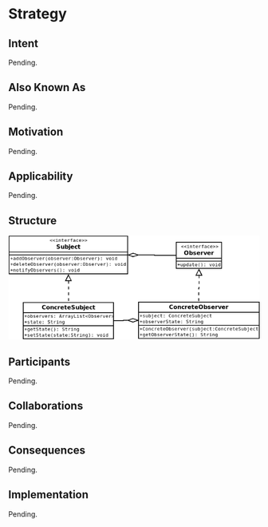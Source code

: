 # Strategy

## Intent

Pending.

## Also Known As

Pending.

## Motivation

Pending.

<!-- insert a concrete example here -->

## Applicability

Pending.

## Structure

![observer](/java/02_observer/observer.png "Observer")

## Participants

Pending.

## Collaborations

Pending.

<!-- insert UML sequence diagram here -->

## Consequences

Pending.

## Implementation

Pending.
